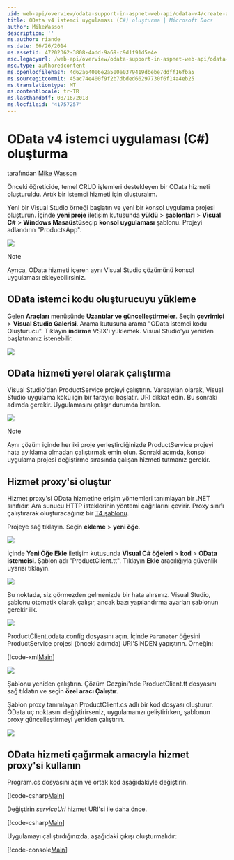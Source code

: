 ```yaml
---
uid: web-api/overview/odata-support-in-aspnet-web-api/odata-v4/create-an-odata-v4-client-app
title: OData v4 istemci uygulaması (C#) oluşturma | Microsoft Docs
author: MikeWasson
description: ''
ms.author: riande
ms.date: 06/26/2014
ms.assetid: 47202362-3808-4add-9a69-c9d1f91d5e4e
msc.legacyurl: /web-api/overview/odata-support-in-aspnet-web-api/odata-v4/create-an-odata-v4-client-app
msc.type: authoredcontent
ms.openlocfilehash: 4d62a64006e2a500e0379419dbebe7ddff16fba5
ms.sourcegitcommit: 45ac74e400f9f2b7dbded66297730f6f14a4eb25
ms.translationtype: MT
ms.contentlocale: tr-TR
ms.lasthandoff: 08/16/2018
ms.locfileid: "41757257"
---
```

<a name="create-an-odata-v4-client-app-c"></a>OData v4 istemci uygulaması (C#) oluşturma
====================
tarafından [Mike Wasson](https://github.com/MikeWasson)

Önceki öğreticide, temel CRUD işlemleri destekleyen bir OData hizmeti oluşturuldu. Artık bir istemci hizmeti için oluşturalım.

Yeni bir Visual Studio örneği başlatın ve yeni bir konsol uygulama projesi oluşturun. İçinde **yeni proje** iletişim kutusunda **yüklü** &gt; **şablonları** &gt; **Visual C#** &gt; **Windows Masaüstü**seçip **konsol uygulaması** şablonu. Projeyi adlandırın &quot;ProductsApp&quot;.

![](create-an-odata-v4-client-app/_static/image1.png)

> [!NOTE]
> Ayrıca, OData hizmeti içeren aynı Visual Studio çözümünü konsol uygulaması ekleyebilirsiniz.


## <a name="install-the-odata-client-code-generator"></a>OData istemci kodu oluşturucuyu yükleme

Gelen **Araçları** menüsünde **Uzantılar ve güncelleştirmeler**. Seçin **çevrimiçi** &gt; **Visual Studio Galerisi**. Arama kutusuna arama &quot;OData istemci kodu Oluşturucu&quot;. Tıklayın **indirme** VSIX'i yüklemek. Visual Studio'yu yeniden başlatmanız istenebilir.

[![](create-an-odata-v4-client-app/_static/image3.png)](create-an-odata-v4-client-app/_static/image2.png)

## <a name="run-the-odata-service-locally"></a>OData hizmeti yerel olarak çalıştırma

Visual Studio'dan ProductService projeyi çalıştırın. Varsayılan olarak, Visual Studio uygulama kökü için bir tarayıcı başlatır. URI dikkat edin. Bu sonraki adımda gerekir. Uygulamasını çalışır durumda bırakın.

![](create-an-odata-v4-client-app/_static/image4.png)

> [!NOTE]
> Aynı çözüm içinde her iki proje yerleştirdiğinizde ProductService projeyi hata ayıklama olmadan çalıştırmak emin olun. Sonraki adımda, konsol uygulama projesi değiştirme sırasında çalışan hizmeti tutmanız gerekir.


## <a name="generate-the-service-proxy"></a>Hizmet proxy'si oluştur

Hizmet proxy'si OData hizmetine erişim yöntemleri tanımlayan bir .NET sınıfıdır. Ara sunucu HTTP isteklerinin yöntemi çağrılarını çevirir. Proxy sınıfı çalıştırarak oluşturacağınız bir [T4 şablonu](https://msdn.microsoft.com/library/bb126445.aspx).

Projeye sağ tıklayın. Seçin **ekleme** &gt; **yeni öğe**.

![](create-an-odata-v4-client-app/_static/image5.png)

İçinde **Yeni Öğe Ekle** iletişim kutusunda **Visual C# öğeleri** &gt; **kod** &gt; **OData istemcisi**. Şablon adı &quot;ProductClient.tt&quot;. Tıklayın **Ekle** aracılığıyla güvenlik uyarısı tıklayın.

[![](create-an-odata-v4-client-app/_static/image7.png)](create-an-odata-v4-client-app/_static/image6.png)

Bu noktada, siz görmezden gelmenizde bir hata alırsınız. Visual Studio, şablonu otomatik olarak çalışır, ancak bazı yapılandırma ayarları şablonun gerekir ilk.

[![](create-an-odata-v4-client-app/_static/image9.png)](create-an-odata-v4-client-app/_static/image8.png)

ProductClient.odata.config dosyasını açın. İçinde `Parameter` öğesini ProductService projesi (önceki adımda) URI'SİNDEN yapıştırın. Örneğin:

[!code-xml[Main](create-an-odata-v4-client-app/samples/sample1.xml)]

[![](create-an-odata-v4-client-app/_static/image11.png)](create-an-odata-v4-client-app/_static/image10.png)

Şablonu yeniden çalıştırın. Çözüm Gezgini'nde ProductClient.tt dosyasını sağ tıklatın ve seçin **özel aracı Çalıştır**.

Şablon proxy tanımlayan ProductClient.cs adlı bir kod dosyası oluşturur. OData uç noktasını değiştirirseniz, uygulamanızı geliştirirken, şablonun proxy güncelleştirmeyi yeniden çalıştırın.

![](create-an-odata-v4-client-app/_static/image12.png)

## <a name="use-the-service-proxy-to-call-the-odata-service"></a>OData hizmeti çağırmak amacıyla hizmet proxy'si kullanın

Program.cs dosyasını açın ve ortak kod aşağıdakiyle değiştirin.

[!code-csharp[Main](create-an-odata-v4-client-app/samples/sample2.cs)]

Değiştirin *serviceUri* hizmet URI'si ile daha önce.

[!code-csharp[Main](create-an-odata-v4-client-app/samples/sample3.cs)]

Uygulamayı çalıştırdığınızda, aşağıdaki çıkışı oluşturmalıdır:

[!code-console[Main](create-an-odata-v4-client-app/samples/sample4.cmd)]
